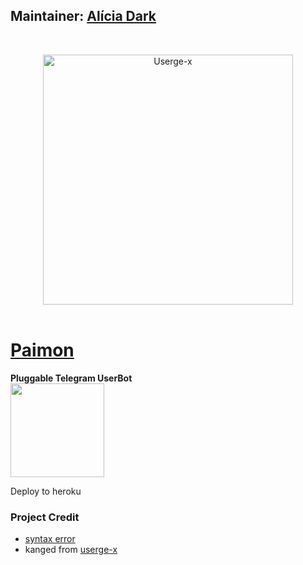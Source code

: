 
<h2><b>Maintainer: <a href="https://telegram.dog/aliciadark">Alícia Dark</a></b></h2>
<br>
<p align="center">
   <a href="https://github.com/code-rgb/USERGE-X"><img src="https://telegra.ph/file/58489c6fd3f1c1de94f2a.png" alt="Userge-x" width=400px></a>
   <br>
   <br>
</p>
<h1><a href="https://telegram.dog/aliciadarkbot">Paimon</a></h1>
<b>Pluggable Telegram UserBot</b>
<br>
<a href="https://heroku.com/deploy?template=https://github.com/Thegreatfoxxgoddess/MyGpack"><img src="https://telegra.ph/file/191e1a21166fdfa43389d.jpg" width=150px></a>

Deploy to heroku

</details> 

### Project Credit

* [syntax error](https://github.com/code-rgb)
* kanged from [userge-x](https://github.com/code-rgb/userge-x)
